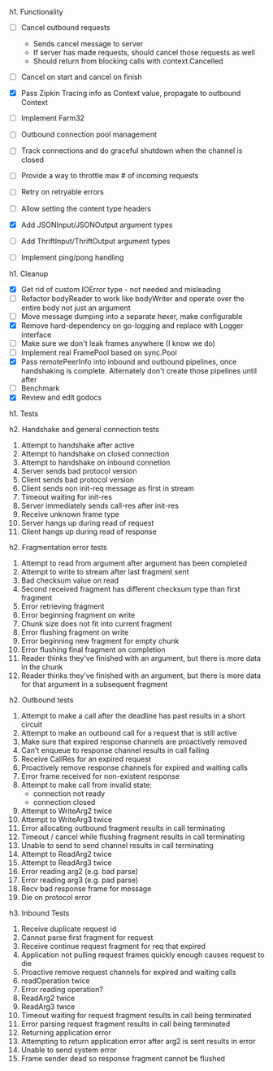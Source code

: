 h1. Functionality

- [ ] Cancel outbound requests
    - Sends cancel message to server
    - If server has made requests, should cancel those requests as well
    - Should return from blocking calls with context.Cancelled

- [ ] Cancel on start and cancel on finish
- [X] Pass Zipkin Tracing info as Context value, propagate to outbound Context
- [ ] Implement Farm32
- [ ] Outbound connection pool management
- [ ] Track connections and do graceful shutdown when the channel is closed
- [ ] Provide a way to throttle max # of incoming requests
- [ ] Retry on retryable errors
- [ ] Allow setting the content type headers
- [X] Add JSONInput/JSONOutput argument types
- [ ] Add ThriftInput/ThriftOutput argument types
- [ ] Implement ping/pong handling

h1. Cleanup

- [X] Get rid of custom IOError type - not needed and misleading
- [ ] Refactor bodyReader to work like bodyWriter and operate over the entire body not just an argument
- [ ] Move message dumping into a separate hexer, make configurable
- [X] Remove hard-dependency on go-logging and replace with Logger interface
- [ ] Make sure we don't leak frames anywhere (I know we do)
- [ ] Implement real FramePool based on sync.Pool
- [X] Pass remotePeerInfo into inbound and outbound pipelines, once handshaking is complete.  Alternately don't create those pipelines until after 
- [ ] Benchmark
- [X] Review and edit godocs 

h1. Tests

h2. Handshake and general connection tests

1. Attempt to handshake after active
2. Attempt to handshake on closed connection
3. Attempt to handshake on inbound connetion
4. Server sends bad protocol version
5. Client sends bad protocol version
5. Client sends non init-req message as first in stream
6. Timeout waiting for init-res
7. Server immediately sends call-res after init-res
8. Receive unknown frame type
9. Server hangs up during read of request
10. Client hangs up during read of response

h2. Fragmentation error tests

1. Attempt to read from argument after argument has been completed
2. Attempt to write to stream after last fragment sent
3. Bad checksum value on read
4. Second received fragment has different checksum type than first fragment
5. Error retrieving fragment
6. Error beginning fragment on write
7. Chunk size does not fit into current fragment
8. Error flushing fragment on write
9. Error beginning new fragment for empty chunk
10. Error flushing final fragment on completion
11. Reader thinks they've finished with an argument, but there is more data in the chunk
12. Reader thinks they've finished with an argument, but there is more data for that argument in a subsequent fragment


h2. Outbound tests

1. Attempt to make a call after the deadline has past results in a short circuit
2. Attempt to make an outbound call for a request that is still active
3. Make sure that expired response channels are proactively removed
4. Can't enqueue to response channel results in call failing
5. Receive CallRes for an expired request
6. Proactively remove response channels for expired and waiting calls
7. Error frame received for non-existent response
8. Attempt to make call from invalid state:
    * connection not ready
    * connection closed
9. Attempt to WriteArg2 twice
10. Attempt to WriteArg3 twice
11. Error allocating outbound fragment results in call terminating
12. Timeout / cancel while flushing fragment results in call terminating
13. Unable to send to send channel results in call terminating
14. Attempt to ReadArg2 twice
15. Attempt to ReadArg3 twice
16. Error reading arg2 (e.g. bad parse)
17. Error reading arg3 (e.g. pad parse)
18. Recv bad response frame for message
19. Die on protocol error

h3. Inbound Tests

1. Receive duplicate request id
2. Cannot parse first fragment for request
3. Receive continue request fragment for req that expired
4. Application not pulling request frames quickly enough causes request to die
5. Proactive remove request channels for expired and waiting calls
6. readOperation twice
7. Error reading operation?
8. ReadArg2 twice
9. ReadArg3 twice
10. Timeout waiting for request fragment results in call being terminated
11. Error parsing request fragment results in call being terminated
12. Returning application error
13. Attempting to return application error after arg2 is sent results in error
14. Unable to send system error 
15. Frame sender dead so response fragment cannot be flushed


